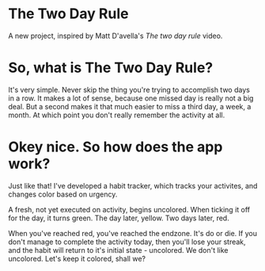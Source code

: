 # The Two Day Rule

A new project, inspired by Matt D'avella's *The two day rule* video.

# So, what is The Two Day Rule?
It's very simple. Never skip the thing you're trying to accomplish two days in a row. It makes a lot of sense, because one missed day is really not a big deal. But a second makes it that much easier to miss a third day, a week, a month. At which point you don't really remember the activity at all.

# Okey nice. So how does the app work?
Just like that! I've developed a habit tracker, which tracks your activites, and changes color based on urgency.

A fresh, not yet executed on activity, begins uncolored. When ticking it off for the day, it turns green. The day later, yellow. Two days later, red.

When you've reached red, you've reached the endzone. It's do or die. If you don't manage to complete the activity today, then you'll lose your streak, and the habit will return to it's initial state - uncolored. We don't like uncolored. Let's keep it colored, shall we?
